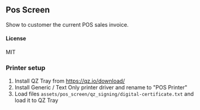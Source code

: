 ## Pos Screen

Show to customer the current POS sales invoice.

#### License

MIT

### Printer setup

1. Install QZ Tray from https://qz.io/download/
2. Install Generic / Text Only printer driver and rename to "POS Printer"
3. Load files `assets/pos_screen/qz_signing/digital-certificate.txt`
   and load it to QZ Tray
